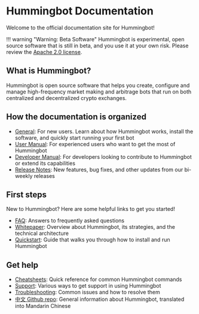 # Hummingbot Documentation
Welcome to the official documentation site for Hummingbot!

!!! warning "Warning: Beta Software"
    Hummingbot is experimental, open source software that is still in beta, and you use it at your own risk. Please review the [Apache 2.0 license](https://github.com/CoinAlpha/hummingbot/blob/master/LICENSE).


## What is Hummingbot?
Hummingbot is open source software that helps you create, configure and manage high-frequency market making and arbitrage bots that run on both centralized and decentralized crypto exchanges.

## How the documentation is organized

* [General](/): For new users. Learn about how Hummingbot works, install the software, and quickly start running your first bot
* [User Manual](/manual): For experienced users who want to get the most of Hummingbot
* [Developer Manual](/developers): For developers looking to contribute to Hummingbot or extend its capabilities
* [Release Notes](/release-notes): New features, bug fixes, and other updates from our bi-weekly releases

## First steps
New to Hummingbot? Here are some helpful links to get you started!

* [FAQ](/faq): Answers to frequently asked questions
* [Whitepaper](/whitepaper): Overview about Hummingbot, its strategies, and the technical architecture
* [Quickstart](/quickstart): Guide that walks you through how to install and run Hummingbot

## Get help
* [Cheatsheets](/cheatsheets): Quick reference for common Hummingbot commands
* [Support](/support): Various ways to get support in using Hummingbot
* [Troubleshooting](/support/troubleshooting): Common issues and how to resolve them
* [中文 Github repo](https://github.com/coinalpha/hummingbot_chinese): General information about Hummingbot, translated into Mandarin Chinese
